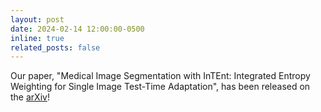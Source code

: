 ```yaml
---
layout: post
date: 2024-02-14 12:00:00-0500
inline: true
related_posts: false
---
```


Our paper, "Medical Image Segmentation with InTEnt: Integrated Entropy Weighting for Single Image Test-Time Adaptation", has been released on the [arXiv](https://arxiv.org/abs/2402.09604)!